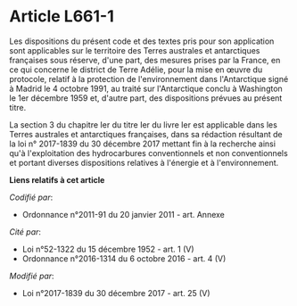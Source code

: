 # Article L661-1

Les dispositions du présent code et des textes pris pour son application sont applicables sur le territoire des Terres
australes et antarctiques françaises sous réserve, d'une part, des mesures prises par la France, en ce qui concerne le
district de Terre Adélie, pour la mise en œuvre du protocole, relatif à la protection de l'environnement dans l'Antarctique
signé à Madrid le 4 octobre 1991, au traité sur l'Antarctique conclu à Washington le 1er décembre 1959 et, d'autre part, des
dispositions prévues au présent titre.

La section 3 du chapitre Ier du titre Ier du livre Ier est applicable dans les Terres australes et antarctiques françaises,
dans sa rédaction résultant de la loi n° 2017-1839 du 30 décembre 2017 mettant fin à la recherche ainsi qu'à l'exploitation
des hydrocarbures conventionnels et non conventionnels et portant diverses dispositions relatives à l'énergie et à
l'environnement.

**Liens relatifs à cet article**

_Codifié par_:

  - Ordonnance n°2011-91 du 20 janvier 2011 - art. Annexe

_Cité par_:

  - Loi n°52-1322 du 15 décembre 1952 - art. 1 (V)
  - Ordonnance n°2016-1314 du 6 octobre 2016 - art. 4 (V)

_Modifié par_:

  - Loi n°2017-1839 du 30 décembre 2017 - art. 25 (V)
